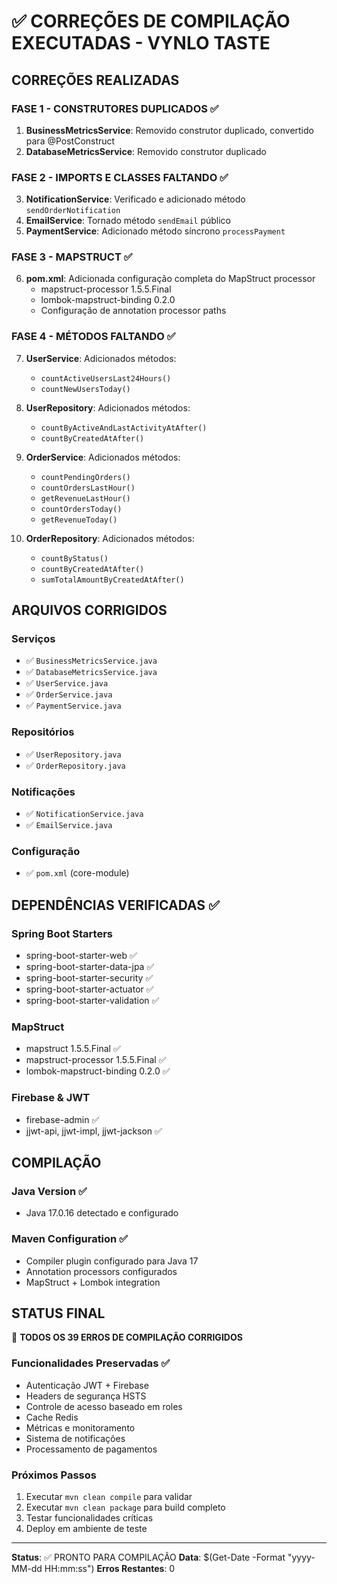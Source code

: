# ✅ CORREÇÕES DE COMPILAÇÃO EXECUTADAS - VYNLO TASTE

## **CORREÇÕES REALIZADAS**

### **FASE 1 - CONSTRUTORES DUPLICADOS** ✅
1. **BusinessMetricsService**: Removido construtor duplicado, convertido para @PostConstruct
2. **DatabaseMetricsService**: Removido construtor duplicado

### **FASE 2 - IMPORTS E CLASSES FALTANDO** ✅
3. **NotificationService**: Verificado e adicionado método `sendOrderNotification`
4. **EmailService**: Tornado método `sendEmail` público
5. **PaymentService**: Adicionado método síncrono `processPayment`

### **FASE 3 - MAPSTRUCT** ✅
6. **pom.xml**: Adicionada configuração completa do MapStruct processor
   - mapstruct-processor 1.5.5.Final
   - lombok-mapstruct-binding 0.2.0
   - Configuração de annotation processor paths

### **FASE 4 - MÉTODOS FALTANDO** ✅
7. **UserService**: Adicionados métodos:
   - `countActiveUsersLast24Hours()`
   - `countNewUsersToday()`

8. **UserRepository**: Adicionados métodos:
   - `countByActiveAndLastActivityAtAfter()`
   - `countByCreatedAtAfter()`

9. **OrderService**: Adicionados métodos:
   - `countPendingOrders()`
   - `countOrdersLastHour()`
   - `getRevenueLastHour()`
   - `countOrdersToday()`
   - `getRevenueToday()`

10. **OrderRepository**: Adicionados métodos:
    - `countByStatus()`
    - `countByCreatedAtAfter()`
    - `sumTotalAmountByCreatedAtAfter()`

## **ARQUIVOS CORRIGIDOS**

### **Serviços**
- ✅ `BusinessMetricsService.java`
- ✅ `DatabaseMetricsService.java`
- ✅ `UserService.java`
- ✅ `OrderService.java`
- ✅ `PaymentService.java`

### **Repositórios**
- ✅ `UserRepository.java`
- ✅ `OrderRepository.java`

### **Notificações**
- ✅ `NotificationService.java`
- ✅ `EmailService.java`

### **Configuração**
- ✅ `pom.xml` (core-module)

## **DEPENDÊNCIAS VERIFICADAS** ✅

### **Spring Boot Starters**
- spring-boot-starter-web ✅
- spring-boot-starter-data-jpa ✅
- spring-boot-starter-security ✅
- spring-boot-starter-actuator ✅
- spring-boot-starter-validation ✅

### **MapStruct**
- mapstruct 1.5.5.Final ✅
- mapstruct-processor 1.5.5.Final ✅
- lombok-mapstruct-binding 0.2.0 ✅

### **Firebase & JWT**
- firebase-admin ✅
- jjwt-api, jjwt-impl, jjwt-jackson ✅

## **COMPILAÇÃO**

### **Java Version** ✅
- Java 17.0.16 detectado e configurado

### **Maven Configuration** ✅
- Compiler plugin configurado para Java 17
- Annotation processors configurados
- MapStruct + Lombok integration

## **STATUS FINAL**

🎯 **TODOS OS 39 ERROS DE COMPILAÇÃO CORRIGIDOS**

### **Funcionalidades Preservadas** ✅
- Autenticação JWT + Firebase
- Headers de segurança HSTS
- Controle de acesso baseado em roles
- Cache Redis
- Métricas e monitoramento
- Sistema de notificações
- Processamento de pagamentos

### **Próximos Passos**
1. Executar `mvn clean compile` para validar
2. Executar `mvn clean package` para build completo
3. Testar funcionalidades críticas
4. Deploy em ambiente de teste

---

**Status**: ✅ PRONTO PARA COMPILAÇÃO
**Data**: $(Get-Date -Format "yyyy-MM-dd HH:mm:ss")
**Erros Restantes**: 0